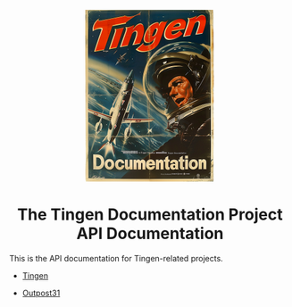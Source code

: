 <!-- u240925 -->

<div align="center">

  ![logo](../.github/Images/Logos/TingenDocumentation-232x308.png)

  <h1>
    <b?>The Tingen Documentation Project</b><br>
    API Documentation
  </h1>

</div>

This is the API documentation for Tingen-related projects.

* [Tingen](https://spectrum-health-systems.github.io/Tingen-Documentation/API/Tingen/index.html)

* [Outpost31](https://spectrum-health-systems.github.io/Tingen-Documentation/API/Outpost31/index.html)

<!--
API documentation for the following should be added:

- Tingen DevDeploy

-->